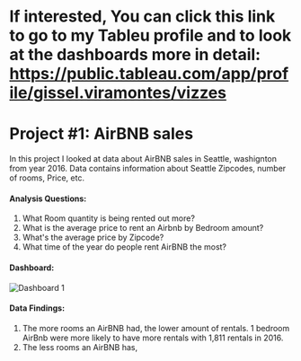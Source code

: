 # If interested, You can click this link to go to my Tableu profile and to look at the dashboards more in detail: https://public.tableau.com/app/profile/gissel.viramontes/vizzes

# Project #1: AirBNB sales
  In this project I looked at data about AirBNB sales in Seattle, washignton from year 2016. Data contains information about Seattle Zipcodes, number of rooms, Price, etc. 

#### Analysis Questions:
  1. What Room quantity is being rented out more?
  2. What is the average price to rent an Airbnb by Bedroom amount?
  3. What's the average price by Zipcode?
  4. What time of the year do people rent AirBNB the most?
#### Dashboard: 
![Dashboard 1](https://github.com/gigimontes/Tableau-Projects/assets/143570053/fba9e4a3-a577-4a05-97d3-66115f15a802)

#### Data Findings:
  1. The more rooms an AirBNB had, the lower amount of rentals. 1 bedroom AirBnb were more likely to have more rentals with 1,811 rentals in 2016.
  2. The less rooms an AirBNB has,





